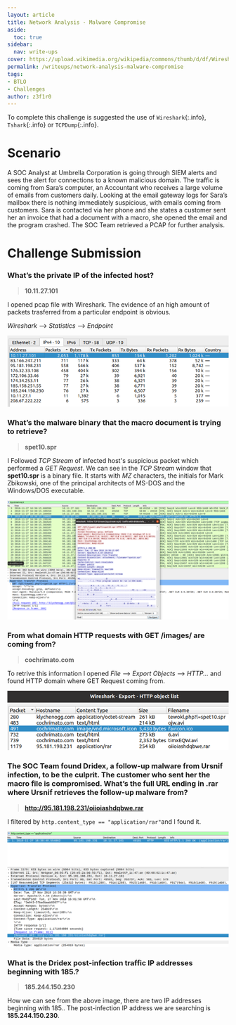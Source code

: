 ```yaml
---
layout: article
title: Network Analysis - Malware Compromise
aside:
  toc: true
sidebar:
  nav: write-ups
cover: https://upload.wikimedia.org/wikipedia/commons/thumb/d/df/Wireshark_icon.svg/1200px-Wireshark_icon.svg.png
permalink: /writeups/network-analysis-malware-compromise
tags:
- BTLO
- Challenges
author: z3f1r0
---
```


To complete this challenge is suggested the use of `Wireshark`{:.info}, `Tshark`{:.info} or `TCPDump`{:.info}.

# Scenario
A SOC Analyst at Umbrella Corporation is going through SIEM alerts and sees the alert for connections to a known malicious domain. The traffic is coming from Sara’s computer, an Accountant who receives a large volume of emails from customers daily. Looking at the email gateway logs for Sara’s mailbox there is nothing immediately suspicious, with emails coming from customers. Sara is contacted via her phone and she states a customer sent her an invoice that had a document with a macro, she opened the email and the program crashed. The SOC Team retrieved a PCAP for further analysis.

# Challenge Submission

### What’s the private IP of the infected host?

> **10.11.27.101**

I opened pcap file with Wireshark. 
The evidence of an high amount of packets trasferred from a particular endpoint is obvious.

*Wireshark* --> *Statistics* --> *Endpoint*

![Alt text](https://raw.githubusercontent.com/z3f1r0/z3f1r0.github.io/master/img/network_analysis/1.png)

### What’s the malware binary that the macro document is trying to retrieve?

> **spet10.spr**

I Followed *TCP Stream* of infected host's suspicious packet which performed a *GET Request*.
We can see in the *TCP Stream* window that **spet10.spr** is a binary file. It starts with *MZ* characters, the initials for Mark Zbikowski, one of the principal architects of MS-DOS and the Windows/DOS executable.

![Alt text](https://raw.githubusercontent.com/z3f1r0/z3f1r0.github.io/master/img/network_analysis/2.png)

### From what domain HTTP requests with GET /images/ are coming from?

> **cochrimato.com**

To retrive this information I opened *File* --> *Export Objects* --> *HTTP...* and found HTTP domain where GET Request coming from.

![Alt text](https://raw.githubusercontent.com/z3f1r0/z3f1r0.github.io/master/img/network_analysis/3.png)

### The SOC Team found Dridex, a follow-up malware from Ursnif infection, to be the culprit. The customer who sent her the macro file is compromised. What’s the full URL ending in .rar where Ursnif retrieves the follow-up malware from?

> **http://95.181.198.231/oiioiashdqbwe.rar**

I filtered by `http.content_type == "application/rar"`and I found it.

![Alt text](https://raw.githubusercontent.com/z3f1r0/z3f1r0.github.io/master/img/network_analysis/4.png)

### What is the Dridex post-infection traffic IP addresses beginning with 185.?

> **185.244.150.230**

How we can see from the above image, there are two IP addresses beginning with 185.. The post-infection IP address we are searching is **185.244.150.230**.
